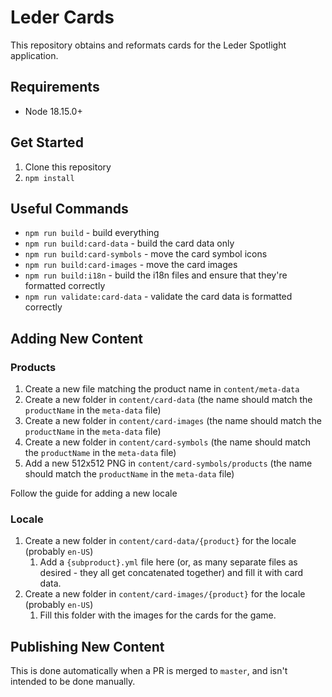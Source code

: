 # Leder Cards

This repository obtains and reformats cards for the Leder Spotlight application.

## Requirements

- Node 18.15.0+

## Get Started

1. Clone this repository
1. `npm install`

## Useful Commands

- `npm run build` - build everything
- `npm run build:card-data` - build the card data only
- `npm run build:card-symbols` - move the card symbol icons
- `npm run build:card-images` - move the card images
- `npm run build:i18n` - build the i18n files and ensure that they're formatted correctly
- `npm run validate:card-data` - validate the card data is formatted correctly

## Adding New Content

### Products

1. Create a new file matching the product name in `content/meta-data`
1. Create a new folder in `content/card-data` (the name should match the `productName` in the `meta-data` file)
1. Create a new folder in `content/card-images` (the name should match the `productName` in the `meta-data` file)
1. Create a new folder in `content/card-symbols` (the name should match the `productName` in the `meta-data` file)
1. Add a new 512x512 PNG in `content/card-symbols/products` (the name should match the `productName` in the `meta-data` file)

Follow the guide for adding a new locale

### Locale

1. Create a new folder in `content/card-data/{product}` for the locale (probably `en-US`)
   1. Add a `{subproduct}.yml` file here (or, as many separate files as desired - they all get concatenated together) and fill it with card data.
1. Create a new folder in `content/card-images/{product}` for the locale (probably `en-US`)
   1. Fill this folder with the images for the cards for the game.

## Publishing New Content

This is done automatically when a PR is merged to `master`, and isn't intended to be done manually.
